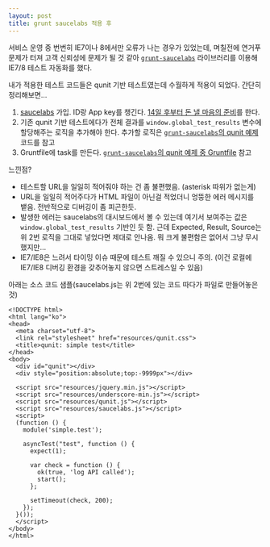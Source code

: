 ```yaml
---
layout: post
title: grunt saucelabs 적용 후
---
```


서비스 운영 중 번번히 IE7이나 8에서만 오류가 나는 경우가 있었는데, 며칠전에 연거푸 문제가 터져 고객 신뢰성에 문제가 될
것 같아 [`grunt-saucelabs`](https://github.com/axemclion/grunt-saucelabs) 라이브러리를 이용해 IE7/8 테스트 자동화를 했다.

내가 적용한 테스트 코드들은 qunit 기반 테스트였는데 수월하게 적용이 되었다. 간단히 정리해보면...

 1. [saucelabs](https://saucelabs.com/) 가입. ID랑 App key를 챙긴다. [14일 후부터 돈 낼 마음의
    준비](https://saucelabs.com/pricing)를 한다.
 2. 기존 qunit 기반 테스트에다가 전체 결과를 `window.global_test_results` 변수에 할당해주는 로직을 추가해야 한다.
    추가할 로직은 [`grunt-saucelabs`의 qunit
    예제](https://github.com/axemclion/grunt-saucelabs/blob/master/examples/qunit/index.html) 코드를 참고
 3. Gruntfile에 task를 만든다. [`grunt-saucelabs`의 qunit 예제 중
    Gruntfile](https://github.com/axemclion/grunt-saucelabs/blob/master/examples/qunit/Gruntfile.js) 참고

느낀점?

 * 테스트할 URL을 일일히 적어줘야 하는 건 좀 불편했음. (asterisk 따위가 없는게)
 * URL을 일일히 적어주다가 HTML 파일이 아닌걸 적었더니 엉뚱한 에러 메시지를 뱉음. 전반적으로 디버깅이 좀 피곤한듯.
 * 발생한 에러는 saucelabs의 대시보드에서 볼 수 있는데 여기서 보여주는 값은 `window.global_test_results` 기반인 듯 함.
   근데 Expected, Result, Source는 위 2번 로직을 그대로 넣었다면 제대로 안나옴.
   뭐 크게 불편함은 없어서 그냥 무시했지만...
 * IE7/IE8은 느려서 타이밍 이슈 때문에 테스트 깨질 수 있으니 주의. (이건 로컬에 IE7/IE8 디버깅 환경을 갖추어놓지 않으면
   스트레스일 수 있음)

아래는 소스 코드 샘플(saucelabs.js는 위 2번에 있는 코드 따다가 파일로 만들어놓은 것)

    <!DOCTYPE html>
    <html lang="ko">
    <head>
      <meta charset="utf-8">
      <link rel="stylesheet" href="resources/qunit.css">
      <title>qunit: simple test</title>
    </head>
    <body>
      <div id="qunit"></div>
      <div style="position:absolute;top:-9999px"></div>

      <script src="resources/jquery.min.js"></script>
      <script src="resources/underscore-min.js"></script>
      <script src="resources/qunit.js"></script>
      <script src="resources/saucelabs.js"></script>
      <script>
      (function () {
        module('simple.test');

        asyncTest("test", function () {
          expect(1);

          var check = function () {
            ok(true, 'log API called');
            start();
          };

          setTimeout(check, 200);
        });
      }());
      </script>
    </body>
    </html>
